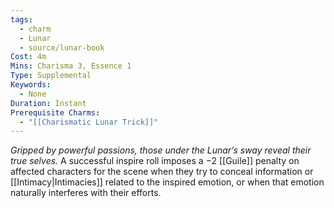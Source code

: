 ```yaml
---
tags:
  - charm
  - Lunar
  - source/lunar-book
Cost: 4m
Mins: Charisma 3, Essence 1
Type: Supplemental
Keywords:
  - None
Duration: Instant
Prerequisite Charms:
  - "[[Charismatic Lunar Trick]]"
---
```

*Gripped by powerful passions, those under the Lunar’s sway reveal their true selves.*
A successful inspire roll imposes a −2 [[Guile]] penalty on affected characters for the scene when they try to conceal information or [[Intimacy|Intimacies]] related to the inspired emotion, or when that emotion naturally interferes with their efforts.